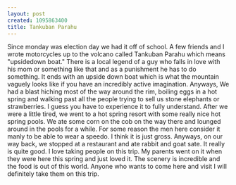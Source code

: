 ```yaml
--- 
layout: post
created: 1095863400
title: Tankuban Parahu
---
```

Since monday was election day we had it off of school.  A few friends and I wrote motorcycles up to the volcano called Tankuban Parahu which means "upsidedown boat."  There is a local legend of a guy who falls in love with his mom or something like that and as a punishment he has to do something.  It ends with an upside down boat which is what the mountain vaguely looks like if you have an incredibly active imagination.  Anyways, We had a blast hiching most of the way around the rim, boiling eggs in a hot spring and walking past all the people trying to sell us stone elephants or strawberries.  I guess you have to experience it to fully understand.  After we were a little tired, we went to a hot spring resort with some really nice hot spring pools.  We ate some corn on the cob on the way there and lounged around in the pools for a while.  For some reason the men here consider it manly to be able to wear a speedo.  I think it is just gross.  Anyways, on our way back, we stopped at a restaurant and ate rabbit and goat sate.  It really is quite good.  I love taking people on this trip.  My parents went on it when they were here this spring and just loved it.  The scenery is incredible and the food is out of this world.  Anyone who wants to come here and visit I will definitely take them on this trip.

